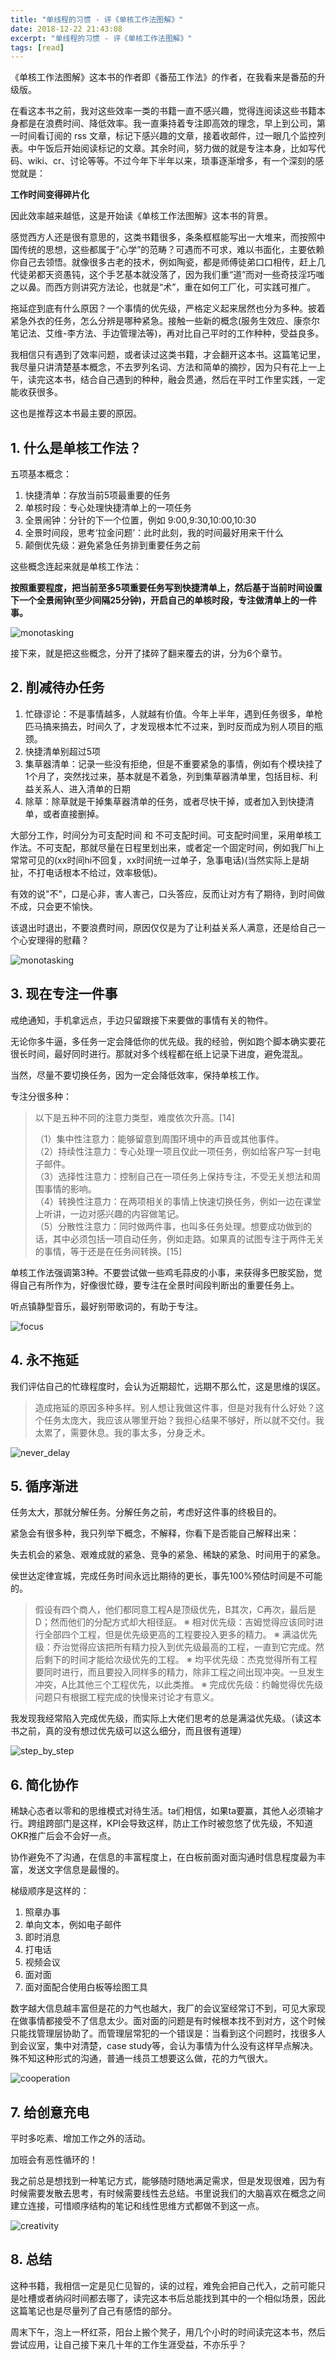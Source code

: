 ```yaml
---
title: "单线程的习惯 - 评《单核工作法图解》"
date: 2018-12-22 21:43:08
excerpt: "单线程的习惯 - 评《单核工作法图解》"
tags: [read]
---
```


《单核工作法图解》这本书的作者即《番茄工作法》的作者，在我看来是番茄的升级版。

在看这本书之前，我对这些效率一类的书籍一直不感兴趣，觉得连阅读这些书籍本身都是在浪费时间、降低效率。我一直秉持着专注即高效的理念，早上到公司，第一时间看订阅的 rss 文章，标记下感兴趣的文章，接着收邮件，过一眼几个监控列表。中午饭后开始阅读标记的文章。其余时间，努力做的就是专注本身，比如写代码、wiki、cr、讨论等等。不过今年下半年以来，琐事逐渐增多，有一个深刻的感觉就是：

**工作时间变得碎片化**

因此效率越来越低，这是开始读《单核工作法图解》这本书的背景。

感觉西方人还是很有意思的，这类书籍很多，条条框框能写出一大堆来，而按照中国传统的思想，这些都属于“心学”的范畴？可遇而不可求，难以书面化，主要依赖你自己去领悟。就像很多古老的技术，例如陶瓷，都是师傅徒弟口口相传，赶上几代徒弟都天资愚钝，这个手艺基本就没落了，因为我们重“道”而对一些奇技淫巧嗤之以鼻。而西方则讲究方法论，也就是“术”，重在如何工厂化，可实践可推广。

拖延症到底有什么原因？一个事情的优先级，严格定义起来居然也分为多种。披着紧急外衣的任务，怎么分辨是哪种紧急。接触一些新的概念(服务生效应、康奈尔笔记法、艾维-李方法、手边管理法等)，再对比自己平时的工作种种，受益良多。

我相信只有遇到了效率问题，或者读过这类书籍，才会翻开这本书。这篇笔记里，我尽量只讲清楚基本概念，不去罗列名词、方法和简单的摘抄，因为只有花上一上午，读完这本书，结合自己遇到的种种，融会贯通，然后在平时工作里实践，一定能收获很多。

这也是推荐这本书最主要的原因。

## 1. 什么是单核工作法？

五项基本概念：

1. 快捷清单：存放当前5项最重要的任务  
2. 单核时段：专心处理快捷清单上的一项任务  
3. 全景闹钟：分针的下一个位置，例如 9:00,9:30,10:00,10:30  
4. 全景时间段，思考‘拉金问题’：此时此刻，我的时间最好用来干什么  
5. 颠倒优先级：避免紧急任务排到重要任务之前  

这些概念连起来就是单核工作法：

**按照重要程度，把当前至多5项重要任务写到快捷清单上，然后基于当前时间设置下一个全景闹钟(至少间隔25分钟)，开启自己的单核时段，专注做清单上的一件事。**

![monotasking](/assets/images/monotasking/monotasking.jpeg)

接下来，就是把这些概念，分开了揉碎了翻来覆去的讲，分为6个章节。

## 2. 削减待办任务

1. 忙碌谬论：不是事情越多，人就越有价值。今年上半年，遇到任务很多，单枪匹马搞来搞去，时间久了，才发现根本忙不过来，到时反而成为别人项目的瓶颈。  
2. 快捷清单别超过5项  
3. 集草器清单：记录一些没有拒绝，但是不重要紧急的事情，例如有个模块挂了1个月了，突然找过来，基本就是不着急，列到集草器清单里，包括目标、利益关系人、进入清单的日期  
4. 除草：除草就是干掉集草器清单的任务，或者尽快干掉，或者加入到快捷清单，或者直接删掉。  

大部分工作，时间分为可支配时间 和 不可支配时间。可支配时间里，采用单核工作法。不可支配，那就尽量在日程里划出来，或者定一个固定时间，例如我厂hi上常常可见的(xx时间hi不回复，xx时间统一过单子，急事电话)(当然实际上是胡扯，不打电话根本不给过，效率极低)。

有效的说"不"，口是心非，害人害己，口头答应，反而让对方有了期待，到时间做不成，只会更不愉快。

该退出时退出，不要浪费时间，原因仅仅是为了让利益关系人满意，还是给自己一个心安理得的慰藉？

![monotasking](/assets/images/monotasking/done_todo.jpeg)

## 3. 现在专注一件事

戒绝通知，手机拿远点，手边只留跟接下来要做的事情有关的物件。

无论你多牛逼，多任务一定会降低你的优先级。我的经验，例如跑个脚本确实要花很长时间，最好同时进行。那就对多个线程都在纸上记录下进度，避免混乱。

当然，尽量不要切换任务，因为一定会降低效率，保持单核工作。

专注分很多种：

> 以下是五种不同的注意力类型，难度依次升高。[14]
>  
>（1）集中性注意力：能够留意到周围环境中的声音或其他事件。  
（2）持续性注意力：专心处理一项且仅此一项任务，例如给客户写一封电子邮件。  
（3）选择性注意力：控制自己在一项任务上保持专注，不受无关想法和周围事情的影响。  
（4）转换性注意力：在两项相关的事情上快速切换任务，例如一边在课堂上听讲，一边对感兴趣的内容做笔记。  
（5）分散性注意力：同时做两件事，也叫多任务处理。想要成功做到的话，其中必须包括一项自动任务，例如走路。如果真的试图专注于两件无关的事情，等于还是在任务间转换。[15]  

单核工作法强调第3种。不要尝试做一些鸡毛蒜皮的小事，来获得多巴胺奖励，觉得自己有所作为，好像很忙碌，要专注在全景时间段判断出的重要任务上。

听点镇静型音乐，最好别带歌词的，有助于专注。

![focus](/assets/images/monotasking/focus.jpeg)

## 4. 永不拖延

我们评估自己的忙碌程度时，会认为近期超忙，远期不那么忙，这是思维的误区。

>造成拖延的原因多种多样。别人想让我做这件事，但是对我有什么好处？这个任务太庞大，我应该从哪里开始？我担心结果不够好，所以就不交付。我太累了，需要休息。我的事太多，分身乏术。


![never_delay](/assets/images/monotasking/never_delay.jpeg)

## 5. 循序渐进

任务太大，那就分解任务。分解任务之前，考虑好这件事的终极目的。

紧急会有很多种，我只列举下概念，不解释，你看下是否能自己解释出来：

失去机会的紧急、艰难成就的紧急、竞争的紧急、稀缺的紧急、时间用于的紧急。

侯世达定律宣城，完成任务时间永远比期待的更长，事先100%预估时间是不可能的。

>假设有四个商人，他们都同意工程A是顶级优先，B其次，C再次，最后是D；然而他们的分配方式却大相径庭。
※ 相对优先级：吉姆觉得应该同时进行全部四个工程，但是优先级更高的工程要投入更多的精力。
※ 满溢优先级：乔治觉得应该把所有精力投入到优先级最高的工程，一直到它完成。然后剩下的时间才能给次级优先的工程。
※ 均平优先级：杰克觉得所有工程要同时进行，而且要投入同样多的精力，除非工程之间出现冲突。一旦发生冲突，A比其他三个工程优先，以此类推。
※ 完成优先级：约翰觉得优先级问题只有根据工程完成的快慢来讨论才有意义。

我发现我经常陷入完成优先级，而实际上大佬们思考的总是满溢优先级。（读这本书之前，真的没有想过优先级可以这么细分，而且很有道理）

![step_by_step](/assets/images/monotasking/step_by_step.jpeg)

## 6. 简化协作

稀缺心态者以零和的思维模式对待生活。ta们相信，如果ta要赢，其他人必须输才行。跨组跨部门是这样，KPI会导致这样，防止工作时被忽悠了优先级，不知道OKR推广后会不会好一点。

协作避免不了沟通，在信息的丰富程度上，在白板前面对面沟通时信息程度最为丰富，发送文字信息是最慢的。

梯级顺序是这样的：

1. 照章办事  
2. 单向文本，例如电子邮件  
3. 即时消息  
4. 打电话  
5. 视频会议  
6. 面对面  
7. 面对面配合使用白板等绘图工具  

数字越大信息越丰富但是花的力气也越大，我厂的会议室经常订不到，可见大家现在做事情都接受不了信息太少。面对面的问题是有时候根本找不到对方，这个时候只能找管理层协助了。而管理层常犯的一个错误是：当看到这个问题时，找很多人到会议室，集中对清楚，case study等，会认为事情为什么没有这样早点解决。殊不知这种形式的沟通，普通一线员工想要这么做，花的力气很大。

![cooperation](/assets/images/monotasking/cooperation.jpeg)

## 7. 给创意充电

平时多吃素、增加工作之外的活动。

加班会有恶性循环的！

我之前总是想找到一种笔记方式，能够随时随地满足需求，但是发现很难，因为有时候需要发散去思考，有时候需要线性去总结。书里说我们的大脑喜欢在概念之间建立连接，可惜顺序结构的笔记和线性思维方式都做不到这一点。

![creativity](/assets/images/monotasking/creativity.jpeg)

## 8. 总结

这种书籍，我相信一定是见仁见智的，读的过程，难免会把自己代入，之前可能只是吐槽或者纳闷时间都去哪了，读完这本书后总能找到其中的一个相似场景，因此这篇笔记也是尽量列了自己有感悟的部分。

周末下午，泡上一杯红茶，阳台上搬个凳子，用几个小时的时间读完这本书，然后尝试应用，让自己接下来几十年的工作生涯受益，不亦乐乎？
